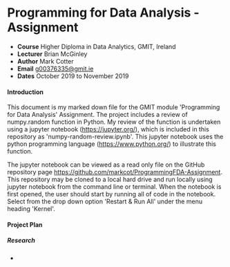 # Programming for Data Analysis - Assignment
- **Course** Higher Diploma in Data Analytics, GMIT, Ireland
- **Lecturer** Brian McGinley
- **Author** Mark Cotter
- **Email** g00376335@gmit.ie
- **Dates** October 2019 to November 2019

#### Introduction
This document is my marked down file for the GMIT module 'Programming for Data Analysis' Assignment. The project includes a review of numpy.random function in Python. My review of the function is undertaken using a jupyter notebook (https://jupyter.org/), which is included in this repository as 'numpy-random-review.ipynb'. This jupyter notebook uses the python programming language (https://www.python.org/) to illustrate this function.

The jupyter notebook can be viewed as a read only file on the GitHub repository page https://github.com/markcot/ProgrammingFDA-Assignment. This repository may be cloned to a local hard drive and run locally using jupyter notebook from the command line or terminal. When the notebook is first opened, the user should start by running all of code in the notebook. Select from the drop down option 'Restart & Run All' under the menu heading 'Kernel'.

#### Project Plan

##### Research
- 